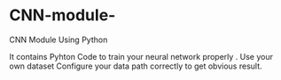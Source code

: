 # CNN-module-
CNN Module Using Python

It contains Pyhton Code  to train your  neural network properly .
Use your own dataset
Configure your data path correctly to get obvious result.

